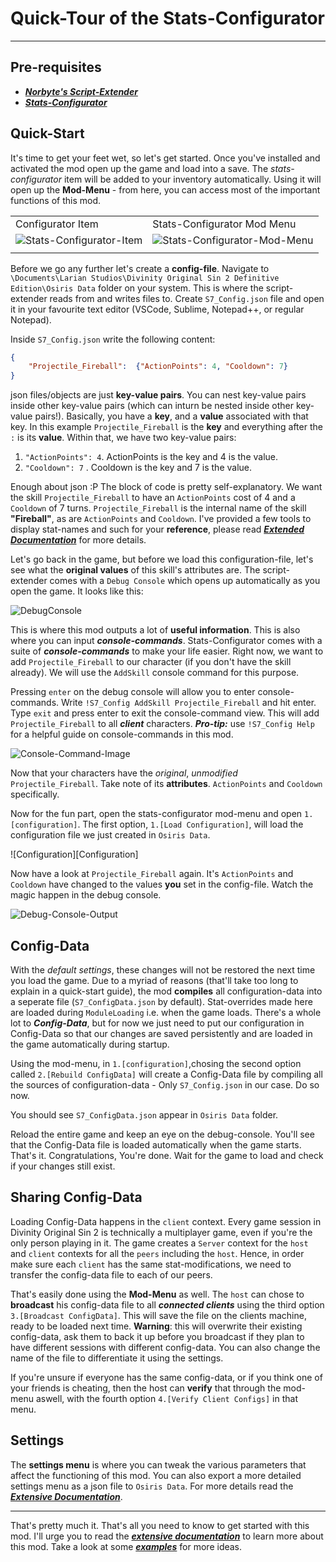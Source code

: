 # Quick-Tour of the Stats-Configurator

---

## Pre-requisites

* ***[Norbyte's Script-Extender](https://github.com/Norbyte/ositools)***
* ***[Stats-Configurator](https://github.com/Shresht7/Stats-Configurator)***

## Quick-Start

It's time to get your feet wet, so let's get started. Once you've installed and activated the mod open up the game and load into a save. The *stats-configurator* item will be added to your inventory automatically. Using it will open up the **Mod-Menu** - from here, you can access most of the important functions of this mod.

|||
|-|-|
|Configurator Item| Stats-Configurator Mod Menu|
|![Stats-Configurator-Item](https://imgur.com/BagN95a.png)|![Stats-Configurator-Mod-Menu](https://imgur.com/sADorrm.png)|
|||

Before we go any further let's create a **config-file**. Navigate to `\Documents\Larian Studios\Divinity Original Sin 2 Definitive Edition\Osiris Data` folder on your system. This is where the script-extender reads from and writes files to. Create `S7_Config.json` file and open it in your favourite text editor (VSCode, Sublime, Notepad++, or regular Notepad).

Inside `S7_Config.json` write the following content:

```json
{
    "Projectile_Fireball":  {"ActionPoints": 4, "Cooldown": 7}
}
```

json files/objects are just **key-value pairs**. You can nest key-value pairs inside other key-value pairs (which can inturn be nested inside other key-value pairs!). Basically, you have a **key**, and a **value** associated with that key. In this example `Projectile_Fireball` is the **key** and everything after the `:` is its **value**. Within that, we have two key-value pairs:

1. `"ActionPoints": 4`. ActionPoints is the key and 4 is the value.
2. `"Cooldown": 7` . Cooldown is the key and 7 is the value.

Enough about json :P
The block of code is pretty self-explanatory. We want the skill `Projectile_Fireball` to have an `ActionPoints` cost of 4 and a `Cooldown` of 7 turns. `Projectile_Fireball` is the internal name of the skill **"Fireball"**, as are `ActionPoints` and `Cooldown`. I've provided a few tools to display stat-names and such for your **reference**, please read ***[Extended Documentation](Documentation/Extensive-Documentation.md)*** for more details.

Let's go back in the game, but before we load this configuration-file, let's see what the **original values** of this skill's attributes are. The script-extender comes with a `Debug Console` which opens up automatically as you open the game. It looks like this:

![DebugConsole](https://imgur.com/l8PeToQ.png)

This is where this mod outputs a lot of **useful information**. This is also where you can input ***console-commands***. Stats-Configurator comes with a suite of ***console-commands*** to make your life easier. Right now, we want to add `Projectile_Fireball` to our character (if you don't have the skill already).
We will use the `AddSkill` console command for this purpose.

Pressing `enter` on the debug console will allow you to enter console-commands. Write `!S7_Config AddSkill Projectile_Fireball` and hit enter. Type `exit` and press enter to exit the console-command view. This will add `Projectile_Fireball` to all ***client*** characters.
***Pro-tip:*** use `!S7_Config Help` for a helpful guide on console-commands in this mod.

![Console-Command-Image](https://imgur.com/bYxl5uE.gif)

Now that your characters have the *original*, *unmodified* `Projectile_Fireball`. Take note of its **attributes**. `ActionPoints` and `Cooldown` specifically.

Now for the fun part, open the stats-configurator mod-menu and open `1.[configuration]`. The first option, `1.[Load Configuration]`, will load the configuration file we just created in `Osiris Data`.

![Configuration][Configuration]

Now have a look at `Projectile_Fireball` again. It's `ActionPoints` and `Cooldown` have changed to the values **you** set in the config-file. Watch the magic happen in the debug console.

![Debug-Console-Output](https://imgur.com/yNqhRU2.png)

## Config-Data

With the _default settings_, these changes will not be restored the next time you load the game. Due to a myriad of reasons (that'll take too long to explain in a quick-start guide), the mod **compiles** all configuration-data into a seperate file (`S7_ConfigData.json` by default). Stat-overrides made here are loaded during `ModuleLoading` i.e. when the game loads. There's a whole lot to ***Config-Data***, but for now we just need to put our configuration in Config-Data so that our changes are saved persistently and are loaded in the game automatically during startup.

Using the mod-menu, in `1.[configuration]`,chosing the second option called `2.[Rebuild ConfigData]` will create a Config-Data file by compiling all the sources of configuration-data - Only `S7_Config.json` in our case. Do so now.

You should see `S7_ConfigData.json` appear in `Osiris Data` folder.

Reload the entire game and keep an eye on the debug-console. You'll see that the Config-Data file is loaded automatically when the game starts. That's it. Congratulations, You're done. Wait for the game to load and check if your changes still exist.

## Sharing Config-Data

Loading Config-Data happens in the `client` context. Every game session in Divinity Original Sin 2 is technically a multiplayer game, even if you're the only person playing in it. The game creates a `Server` context for the `host` and `client` contexts for all the `peers` including the `host`. Hence, in order make sure each `client` has the same stat-modifications, we need to transfer the config-data file to each of our peers.

That's easily done using the **Mod-Menu** as well. The `host` can chose to **broadcast** his config-data file to all ***connected clients*** using the third option `3.[Broadcast ConfigData]`. This will save the file on the clients machine, ready to be loaded next time. **Warning**: this will overwrite their existing config-data, ask them to back it up before you broadcast if they plan to have different sessions with different config-data. You can also change the name of the file to differentiate it using the settings.

If you're unsure if everyone has the same config-data, or if you think one of your friends is cheating, then the host can **verify** that through the mod-menu aswell, with the fourth option `4.[Verify Client Configs]` in that menu.

## Settings

The **settings menu** is where you can tweak the various parameters that affect the functioning of this mod. You can also export a more detailed settings menu as a json file to `Osiris Data`. For more details read the ***[Extensive Documentation](Documentation/Extensive-Documentation.md)***.

---

That's pretty much it. That's all you need to know to get started with this mod. I'll urge you to read the ***[extensive documentation](Documentation/Extensive-Documentation.md)*** to learn more about this mod. Take a look at some ***[examples](Documentation/Examples.md)*** for more ideas.
